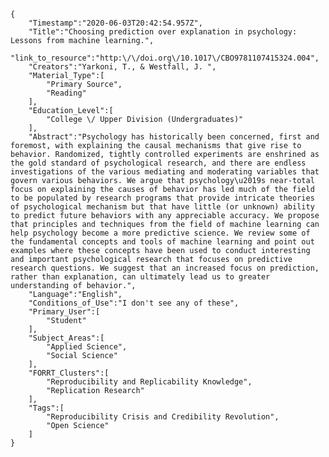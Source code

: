 
    {
        "Timestamp":"2020-06-03T20:42:54.957Z",
        "Title":"Choosing prediction over explanation in psychology: Lessons from machine learning.",
        "link_to_resource":"http:\/\/doi.org\/10.1017\/CBO9781107415324.004",
        "Creators":"Yarkoni, T., & Westfall, J. ",
        "Material_Type":[
            "Primary Source",
            "Reading"
        ],
        "Education_Level":[
            "College \/ Upper Division (Undergraduates)"
        ],
        "Abstract":"Psychology has historically been concerned, first and foremost, with explaining the causal mechanisms that give rise to behavior. Randomized, tightly controlled experiments are enshrined as the gold standard of psychological research, and there are endless investigations of the various mediating and moderating variables that govern various behaviors. We argue that psychology\u2019s near-total focus on explaining the causes of behavior has led much of the field to be populated by research programs that provide intricate theories of psychological mechanism but that have little (or unknown) ability to predict future behaviors with any appreciable accuracy. We propose that principles and techniques from the field of machine learning can help psychology become a more predictive science. We review some of the fundamental concepts and tools of machine learning and point out examples where these concepts have been used to conduct interesting and important psychological research that focuses on predictive research questions. We suggest that an increased focus on prediction, rather than explanation, can ultimately lead us to greater understanding of behavior.",
        "Language":"English",
        "Conditions_of_Use":"I don't see any of these",
        "Primary_User":[
            "Student"
        ],
        "Subject_Areas":[
            "Applied Science",
            "Social Science"
        ],
        "FORRT_Clusters":[
            "Reproducibility and Replicability Knowledge",
            "Replication Research"
        ],
        "Tags":[
            "Reproducibility Crisis and Credibility Revolution",
            "Open Science"
        ]
    }
